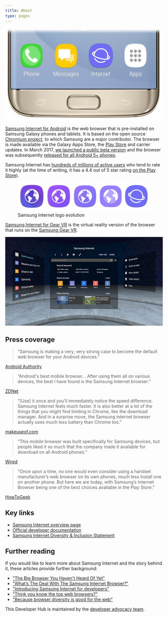 ```yaml
---
title: About
type: pages
---
```


![Samsung Internet icon on homescreen](/about/samsung-internet-phone-blur-5_4.png)

[Samsung Internet for Android](http://developer.samsung.com/internet#android-overview) is the web browser that is pre-installed on Samsung Galaxy phones and tablets.
It is based on the open source [Chromium project](https://www.chromium.org/), to which Samsung are a major contributor.
The browser is made available via the Galaxy Apps Store, the [Play Store](https://play.google.com/store/apps/details?id=com.sec.android.app.sbrowser) and carrier updates.
In March 2017, [we launched a public beta version](https://medium.com/samsung-internet-dev/samsung-internet-beta-now-available-without-sign-up-e0d5d4010838)
and the browser was subsequently [released for all Android 5+ phones](https://medium.com/samsung-internet-dev/samsung-internet-v6-2-now-stable-ab7f95ed8b4b).

Samsung Internet has [hundreds of millions of active users](https://www.smashingmagazine.com/2016/10/whats-the-deal-with-the-samsung-internet-browser/#market-shares) 
who tend to rate it highly (at the time of writing, it has a 4.4 out of 5 star rating [on the Play Store](https://play.google.com/store/apps/details?id=com.sec.android.app.sbrowser)).

<figure>
  <img src="/about/samsung-internet-logos-5_4.png" alt="Samsung Internet logos">
  <figcaption>Samsung Internet logo evolution</figcaption>
</figure>

[Samsung Internet for Gear VR](http://developer.samsung.com/internet#gearvr-overview) is the virtual reality version of the browser that runs on the [Samsung Gear VR](http://www.samsung.com/global/galaxy/gear-vr/). 

![Samsung Internet for Gear VR](/about/samsung-internet-gear-vr.jpg)

## Press coverage

> &ldquo;Samsung is making a very, very strong case to become the default web browser for your Android devices.&rdquo;
<p class="caption"><a href="https://www.androidauthority.com/samsung-internet-browser-android-793983/">Android Authority</a></p>

> &ldquo;Android's best mobile browser... After using them all on various devices, the best I have found is the Samsung Internet browser.&rdquo;
<p class="caption"><a href="https://www.zdnet.com/article/thanks-samsung-androids-best-mobile-browser-now-available-to-all/">ZDNet</a></p>

> &ldquo;[Use] it once and you’ll immediately notice the speed difference. Samsung Internet feels much faster. It is also better at a lot of the things that you might find limiting in Chrome, like the download manager. And in a surprise move, the Samsung internet browser actually uses much less battery than Chrome too.&rdquo;
<p class="caption"><a href="https://www.makeuseof.com/tag/mobile-browser-alternatives-chrome-safari/">makeuseof.com</a></p> 

> &ldquo;This mobile browser was built specifically for Samsung devices, but people liked it so much that the company made it available for download on all Android phones.&rdquo;
<p class="caption"><a href="https://www.wired.com/story/alternative-mobile-browsers/">Wired</a></p>

> &ldquo;Once upon a time, no one would even consider using a handset manufacturer’s web browser on its own phones, much less install one on another phone. But here we are today, with Samsung’s Internet Browser being one of the best choices available in the Play Store.&rdquo;
<p class="caption"><a href="https://www.howtogeek.com/348934/the-best-web-browsers-for-android/">HowToGeek</a></p>

## Key links

* [Samsung Internet overview page](http://www.samsung.com/global/galaxy/apps/samsung-internet/)
* [Official developer documentation](http://developer.samsung.com/internet)
* [Samsung Internet Diversity & Inclusion Statement](http://samsunginter.net/diversity-inclusion-statement)

## Further reading

If you would like to learn more about Samsung Internet and the story behind it, these articles provide further background:

* ["The Big Browser You Haven't Heard Of Yet"](https://medium.com/@torgo/the-big-browser-you-haven-t-heard-of-yet-481a1b48517b)
* ["What’s The Deal With The Samsung Internet Browser?"](https://www.smashingmagazine.com/2016/10/whats-the-deal-with-the-samsung-internet-browser/)
* ["Introducing Samsung Internet for developers"](https://medium.com/samsung-internet-dev/introducing-samsung-internet-for-developers-6c3a3be42f72)
* ["Think you know the top web browsers?"](https://medium.com/samsung-internet-dev/think-you-know-the-top-web-browsers-458a0a070175)
* ["Because browser diversity is good for the web"](https://medium.com/samsung-internet-dev/because-browser-diversity-is-good-for-the-web-910d1cbcdf3b)


This Developer Hub is maintained by the [developer advocacy team](/team).